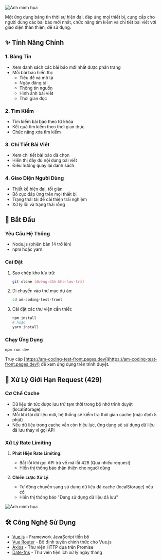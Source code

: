 ![Ảnh minh họa](https://static.ssan.me/am-coding-dashboard.jpeg)

Một ứng dụng bảng tin thời sự hiện đại, đáp ứng mọi thiết bị, cung cấp cho người dùng các bài báo mới nhất, chức năng tìm kiếm và chi tiết bài viết với giao diện thân thiện, dễ sử dụng.

## ✨ Tính Năng Chính

### 1. Bảng Tin
- Xem danh sách các bài báo mới nhất được phân trang
- Mỗi bài báo hiển thị:
  - Tiêu đề và mô tả
  - Ngày đăng tải
  - Thông tin nguồn
  - Hình ảnh bài viết
  - Thời gian đọc

### 2. Tìm Kiếm
- Tìm kiếm bài báo theo từ khóa
- Kết quả tìm kiếm theo thời gian thực
- Chức năng xóa tìm kiếm

### 3. Chi Tiết Bài Viết
- Xem chi tiết bài báo đã chọn
- Hiển thị đầy đủ nội dung bài viết
- Điều hướng quay lại danh sách

### 4. Giao Diện Người Dùng
- Thiết kế hiện đại, tối giản
- Bố cục đáp ứng trên mọi thiết bị
- Trạng thái tải để cải thiện trải nghiệm
- Xử lý lỗi và trạng thái rỗng

## 🚀 Bắt Đầu

### Yêu Cầu Hệ Thống
- Node.js (phiên bản 14 trở lên)
- npm hoặc yarn

### Cài Đặt
1. Sao chép kho lưu trữ:
   ```bash
   git clone [đường-dẫn-kho-lưu-trữ]
   ```
2. Di chuyển vào thư mục dự án:
   ```bash
   cd am-coding-test-front
   ```
3. Cài đặt các thư viện cần thiết:
   ```bash
   npm install
   # hoặc
   yarn install
   ```

### Chạy Ứng Dụng
```bash
npm run dev
```

Truy cập [https://am-coding-test-front.pages.dev/](https://am-coding-test-front.pages.dev/) để xem ứng dụng trên trình duyệt.

## 🔄 Xử Lý Giới Hạn Request (429)

### Cơ Chế Cache
- Dữ liệu tin tức được lưu trữ tạm thời trong bộ nhớ trình duyệt (localStorage)
- Mỗi khi tải dữ liệu mới, hệ thống sẽ kiểm tra thời gian cache (mặc định 5 phút)
- Nếu dữ liệu trong cache vẫn còn hiệu lực, ứng dụng sẽ sử dụng dữ liệu đã lưu thay vì gọi API

### Xử Lý Rate Limiting
1. **Phát Hiện Rate Limiting**:
   - Bắt lỗi khi gọi API trả về mã lỗi 429 (Quá nhiều request)
   - Hiển thị thông báo thân thiện cho người dùng

2. **Chiến Lược Xử Lý**:
   - Tự động chuyển sang sử dụng dữ liệu đã cache (localStorage) nếu có
   - Hiển thị thông báo "Đang sử dụng dữ liệu đã lưu"

![Ảnh minh họa](https://static.ssan.me/cached-when-429-thrown.jpeg)

## 🛠️ Công Nghệ Sử Dụng

- [Vue.js](https://vuejs.org/) - Framework JavaScript tiến bộ
- [Vue Router](https://router.vuejs.org/) - Bộ định tuyến chính thức cho Vue.js
- [Axios](https://axios-http.com/) - Thư viện HTTP dựa trên Promise
- [Date-fns](https://date-fns.org/) - Thư viện tiện ích xử lý ngày tháng


